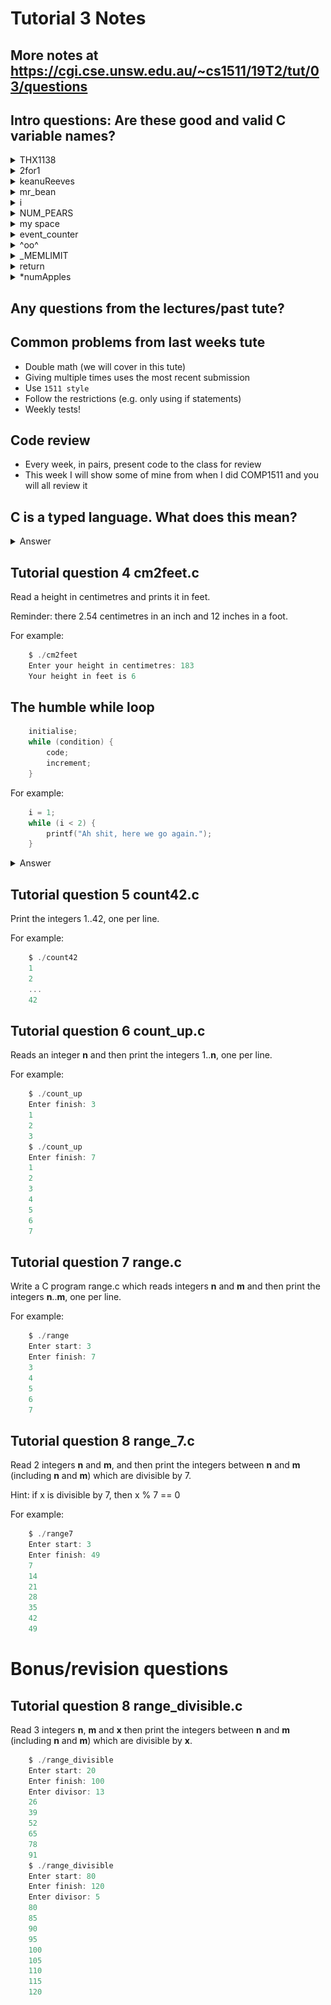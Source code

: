 # Tutorial 3 Notes

## More notes at https://cgi.cse.unsw.edu.au/~cs1511/19T2/tut/03/questions

## Intro questions: Are these good and valid C variable names?

<details>
<summary>THX1138</summary>

### Not descriptive and either snake_case or camelCase but valid
</details>

<details>
<summary>2for1</summary>

### Possibly good but not valid as it starts with a number.
</details>

<details>
<summary>keanuReeves</summary>

### Good if the variable stores something to do with Keanu Reeves (also example of camelCase) and valid.
</details>

<details>
<summary>mr_bean</summary>

### Good if the variable stores something to do with Mr Bean (also example of snake_case) and valid.
</details>

<details>
<summary>i</summary>

### Good for a simple incrementer in a while loop but try and use a contextual variable e.g. if you have an array of all primes call the counter primeIndex or currentPrime.
</details>

<details>
<summary>NUM_PEARS</summary>

### Does not follow snake_case or camelCase this is in fact SHOUTY SNAKE_CASE - generally used for #defines.
</details>

<details>
<summary>my space</summary>

### Good if variable has something to do with My Space but not valid as it contains a space.
</details>

<details>
<summary>event_counter</summary>

### Good if we are counting a number of events (maybe specify the events e.g. a_counter to count number of a's inputted) and valid.
</details>

<details>
<summary>^oo^</summary>

### Not descriptive and not valid as ^ cannot occur anywhere in a variable name.
</details>

<details>
<summary>_MEMLIMIT</summary>

### Does not adhere to a naming convention for variables (snake_case or camelCase) partially valid, the complier will allow it but it may override a system variable called _MEMLIMIT.
</details>

<details>
<summary>return</summary>

### Not valid as return is a keyword along with many others we have seen e.g. void, if, and more.
</details>

<details>
<summary>*numApples</summary>

### Trick question: Syntactically correct but sematically incorrect (c will accept it but it does not do what we expect, it creates a pointer).
</details>

## Any questions from the lectures/past tute?

## Common problems from last weeks tute

* Double math (we will cover in this tute)
* Giving multiple times uses the most recent submission
* Use ```1511 style```
* Follow the restrictions (e.g. only using if statements) 
* Weekly tests!

## Code review

* Every week, in pairs, present code to the class for review
* This week I will show some of mine from when I did COMP1511 and you will all review it


## C is a typed language. What does this mean?

<details>
<summary>Answer</summary>

It means each variable has an associated type and thus size. Different operations work on different types.

For example int, double (dont use ~~float~~), boolean??, ~~string~~, ~~char~~, ~~pointer~~, ~~array~~, ~~struct~~. We will cover most of these types in the future, one quick and important question though is:

What values are true and false? How could we test this?

</details>

## Tutorial question 4 cm2feet.c

Read a height in centimetres and prints it in feet.

Reminder: there 2.54 centimetres in an inch and 12 inches in a foot.

For example:

```c
    $ ./cm2feet
    Enter your height in centimetres: 183
    Your height in feet is 6
```

## The humble while loop

```c
    initialise;
    while (condition) {
        code;
        increment;
    }
```

For example:

```c
    i = 1;
    while (i < 2) {
        printf("Ah shit, here we go again.");
    }
```
<details>
<summary> Answer </summary>

![Ah shit here we go again](/3/images/awshit.jpg)
</details>

## Tutorial question 5 count42.c

Print the integers 1..42, one per line. 

For example:

```c
    $ ./count42
    1
    2
    ...
    42
```

## Tutorial question 6 count_up.c 

Reads an integer **n** and then print the integers 1..**n**, one per line. 

For example:

```c
    $ ./count_up
    Enter finish: 3
    1
    2
    3
    $ ./count_up
    Enter finish: 7
    1
    2
    3
    4
    5
    6
    7
```

## Tutorial question 7 range.c 

Write a C program range.c which reads integers **n** and **m** and then print the integers **n**..**m**, one per line.

For example:

```c
    $ ./range
    Enter start: 3
    Enter finish: 7
    3
    4
    5
    6
    7
```


## Tutorial question 8 range_7.c

Read 2 integers **n** and **m**, and then print the integers between **n** and **m** (including **n** and **m**) which are divisible by 7.

Hint: if x is divisible by 7, then x % 7 == 0

For example:

```c
    $ ./range7
    Enter start: 3
    Enter finish: 49
    7
    14
    21
    28
    35
    42
    49
```

# Bonus/revision questions

## Tutorial question 8 range_divisible.c

Read 3 integers **n**, **m** and **x** then print the integers between **n** and **m** (including **n** and **m**) which are divisible by **x**.

```c
    $ ./range_divisible
    Enter start: 20
    Enter finish: 100
    Enter divisor: 13
    26
    39
    52
    65
    78
    91
    $ ./range_divisible
    Enter start: 80
    Enter finish: 120
    Enter divisor: 5
    80
    85
    90
    95
    100
    105
    110
    115
    120
```
